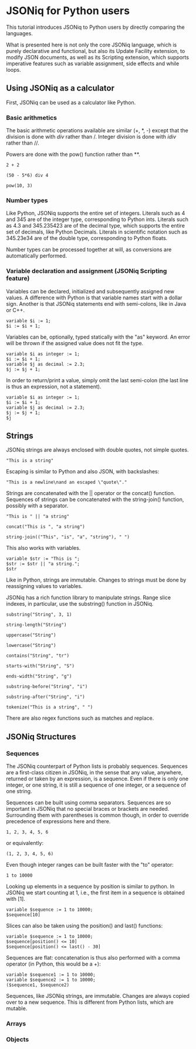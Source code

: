 # JSONiq for Python users

This tutorial introduces JSONiq to Python users by directly comparing the languages.

What is presented here is not only the core JSONiq language, which is purely declarative and functional, but also its Update Facility extension, to modify JSON documents, as well as its Scripting extension, which supports imperative features such as variable assignment, side effects and while loops.

## Using JSONiq as a calculator

First, JSONiq can be used as a calculator like Python.

### Basic arithmetics

The basic arithmetic operations available are similar (+, *, -) except that the division is done with *div* rather than /. Integer division is done with *idiv* rather than //. 

Powers are done with the pow() function rather than **.

    2 + 2
    
    (50 - 5*6) div 4
    
    pow(10, 3)
    
### Number types

Like Python, JSONiq supports the entire set of integers. Literals such as 4 and 345 are of the integer type, corresponding to Python ints. Literals such as 4.3 and 345.235423 are of the decimal type, which supports the entire set of decimals, like Python Decimals. Literals in scientific notation such as 345.23e34 are of the double type, corresponding to Python floats.

Number types can be processed together at will, as conversions are automatically performed.

### Variable declaration and assignment (JSONiq Scripting feature)

Variables can be declared, initialized and subsequently assigned new values. A difference with Python is that variable names start with a dollar sign. Another is that JSONiq statements end with semi-colons, like in Java or C++.

    variable $i := 1;
    $i := $i + 1;
    
Variables can be, optionally, typed statically with the "as" keyword. An error will be thrown if the assigned value does not fit the type.

    variable $i as integer := 1;
    $i := $i + 1;
    variable $j as decimal := 2.3;
    $j := $j + 1;
    
In order to return/print a value, simply omit the last semi-colon (the last line is thus an expression, not a statement).

    variable $i as integer := 1;
    $i := $i + 1;
    variable $j as decimal := 2.3;
    $j := $j + 1;
    $j
    
## Strings

JSONiq strings are always enclosed with double quotes, not simple quotes.

    "This is a string"

Escaping is similar to Python and also JSON, with backslashes:

    "This is a newline\nand an escaped \"quote\"."
    
Strings are concatenated with the || operator or the concat() function. Sequences of strings can be concatenated with the string-join() function, possibly with a separator.

    "This is " || "a string"
    
    concat("This is ", "a string")
    
    string-join(("This", "is", "a", "string"), " ")
    
This also works with variables.

    variable $str := "This is ";
    $str := $str || "a string.";
    $str
    
Like in Python, strings are immutable. Changes to strings must be done by reassigning values to variables.
    
JSONiq has a rich function library to manipulate strings. Range slice indexes, in particular, use the substring() function in JSONiq.

    substring("String", 3, 1)
    
    string-length("String")
    
    uppercase("String")
    
    lowercase("String")
    
    contains("String", "tr")
    
    starts-with("String", "S")
    
    ends-width("String", "g")
    
    substring-before("String", "i")
    
    substring-after("String", "i")
   
    tokenize("This is a string", " ")
   
There are also regex functions such as matches and replace.

## JSONiq Structures

### Sequences

The JSONiq counterpart of Python lists is probably sequences. Sequences are a first-class citizen in JSONiq, in the sense that any value, anywhere, returned or taken by an expression, is a sequence. Even if there is only one integer, or one string, it is still a sequence of one integer, or a sequence of one string.

Sequences can be built using comma separators. Sequences are so important in JSONiq that no special braces or brackets are needed. Surrounding them with parentheses is common though, in order to override precedence of expressions here and there.

    1, 2, 3, 4, 5, 6
    
or equivalently:

    (1, 2, 3, 4, 5, 6)

Even though integer ranges can be built faster with the "to" operator:

    1 to 10000
    
Looking up elements in a sequence by position is similar to python. In JSONiq we start counting at 1, i.e., the first item in a sequence is obtained with [1].

    variable $sequence := 1 to 10000;
    $sequence[10]
    
Slices can also be taken using the position() and last() functions:

    variable $sequence := 1 to 10000;
    $sequence[position() <= 10]
    $sequence[position() <= last() - 30]
    
Sequences are flat: concatenation is thus also performed with a comma operator (in Python, this would be a +):

    variable $sequence1 := 1 to 10000;
    variable $sequence2 := 1 to 10000;
    ($sequence1, $sequence2)
    
Sequences, like JSONiq strings, are immutable. Changes are always copied over to a new sequence. This is different from Python lists, which are mutable.

### Arrays

### Objects

